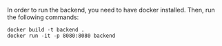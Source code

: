 In order to run the backend, you need to have docker installed.
Then, run the following commands:

`docker build -t backend .`
<br/>`docker run -it -p 8080:8080 backend`